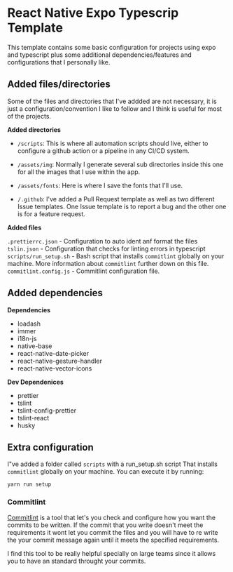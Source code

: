 # React Native Expo Typescrip Template

This template contains some basic configuration for projects using expo and typescript plus some additional dependencies/features and configurations that I personally like. 

## Added files/directories

Some of the files and directories that I've addded are not necessary, it is just a configuration/convention I like to follow and I think is useful for most of the projects.

**Added directories**

- `/scripts`: This is where all automation scripts should live, either to configure a github action or a pipeline in any CI/CD system.

- `/assets/img`: Normally I generate several sub directories inside this one for all the images that I use within the app.

- `/assets/fonts`: Here is where I save the fonts that I'll use.

- `/.github`: I've added a Pull Request template as well as two different Issue templates. One Issue template is to report a bug and the other one is for a feature request.

**Added files**

`.prettierrc.json` - Configuration to auto ident anf format the files
`tslin.json` - Configuration that checks for linting errors in typescript
`scripts/run_setup.sh` - Bash script that installs `commitlint` globally on your machine. More information about `commitlint` further down on this file.
`commitlint.config.js` - Commitlint configuration file.

## Added dependencies

**Dependencies**

- loadash
- immer
- i18n-js
- native-base
- react-native-date-picker
- react-native-gesture-handler
- react-native-vector-icons

**Dev Dependenices**

- prettier
- tslint
- tslint-config-prettier
- tslint-react
- husky

## Extra configuration

I"ve added a folder called `scripts` with a run_setup.sh script That installs `commitlint` globally on your machine. You can execute it by running: 

```
yarn run setup
```

### Commitlint

[Commitlint](https://commitlint.js.org/#/) is a tool that let's you check and configure how you want the commits to be written. If the commit that you write doesn't meet the requirements it wont let you commit the files and you will have to re write the your commit message again until it meets the specified requirements. 

I find this tool to be really helpful specially on large teams since it allows you to have an standard throught your commits. 



